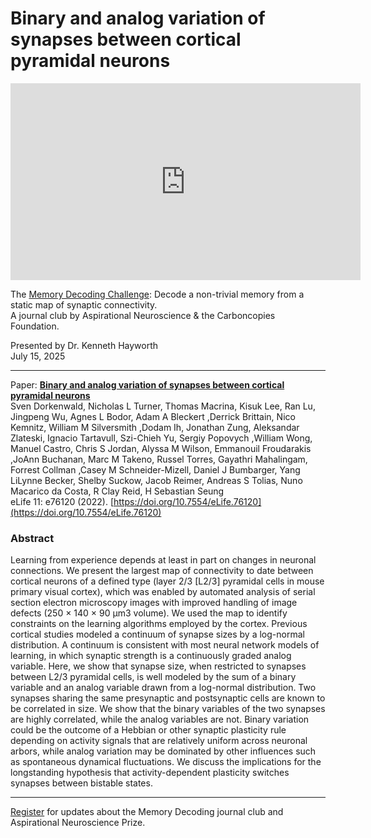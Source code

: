 # Binary and analog variation of synapses between cortical pyramidal neurons 

<iframe width="560" height="315" src="https://www.youtube.com/embed/LAGWfozIIAE?si=R9J-A-piBllkG2Q9" title="YouTube video player" frameborder="0" allow="accelerometer; autoplay; clipboard-write; encrypted-media; gyroscope; picture-in-picture; web-share" referrerpolicy="strict-origin-when-cross-origin" allowfullscreen></iframe>

<!-- <a href="https://carboncopies.org/aspirational-neuroscience" target="_blank" style="display: inline-block; padding: 15px 30px; background-color: #2e279d; color: white; text-decoration: none; font-weight: bold; border-radius: 4px; font-size: 18px; transition: all 0.3s ease; box-shadow: 0 0 0 rgba(46, 39, 157, 0);" onmouseover="this.style.backgroundColor='#3a33c2'; this.style.boxShadow='0 0 20px rgba(46, 39, 157, 0.7)';" onmouseout="this.style.backgroundColor='#2e279d'; this.style.boxShadow='0 0 0 rgba(46, 39, 157, 0)';">
    On July 15, 2025 - @ 3 pm PDT (6 pm EDT, 00:00 CET)<br/>
    Click Here to join the session<br/>
    carboncopies.org/aspirational-neuroscience
  </a>

---

![2025-07-15 MD JC](/Events/Assets/MDJC11-July15.png){ width="500" }

---
-->

The [Memory Decoding Challenge](https://aspirationalneuroscience.org): Decode a non-trivial memory from a static map of synaptic connectivity.  
A journal club by Aspirational Neuroscience & the Carboncopies Foundation.  

Presented by Dr. Kenneth Hayworth  
July 15, 2025

----

Paper: [__Binary and analog variation of synapses between cortical pyramidal neurons__](https://elifesciences.org/articles/76120)  
Sven Dorkenwald, Nicholas L Turner, Thomas Macrina, Kisuk Lee, Ran Lu, Jingpeng Wu, Agnes L Bodor, Adam A Bleckert ,Derrick Brittain, Nico Kemnitz, William M Silversmith ,Dodam Ih, Jonathan Zung, Aleksandar Zlateski, Ignacio Tartavull, Szi-Chieh Yu, Sergiy Popovych ,William Wong, Manuel Castro, Chris S Jordan, Alyssa M Wilson, Emmanouil Froudarakis ,JoAnn Buchanan, Marc M Takeno, Russel Torres, Gayathri Mahalingam, Forrest Collman ,Casey M Schneider-Mizell, Daniel J Bumbarger, Yang LiLynne Becker, Shelby Suckow, Jacob Reimer, Andreas S Tolias, Nuno Macarico da Costa, R Clay Reid, H Sebastian Seung  
eLife 11: e76120 (2022). [https://doi.org/10.7554/eLife.76120](https://doi.org/10.7554/eLife.76120)

### Abstract

Learning from experience depends at least in part on changes in neuronal connections. We present the largest map of connectivity to date between cortical neurons of a defined type (layer 2/3 [L2/3] pyramidal cells in mouse primary visual cortex), which was enabled by automated analysis of serial section electron microscopy images with improved handling of image defects (250 × 140 × 90 μm3 volume). We used the map to identify constraints on the learning algorithms employed by the cortex. Previous cortical studies modeled a continuum of synapse sizes by a log-normal distribution. A continuum is consistent with most neural network models of learning, in which synaptic strength is a continuously graded analog variable. Here, we show that synapse size, when restricted to synapses between L2/3 pyramidal cells, is well modeled by the sum of a binary variable and an analog variable drawn from a log-normal distribution. Two synapses sharing the same presynaptic and postsynaptic cells are known to be correlated in size. We show that the binary variables of the two synapses are highly correlated, while the analog variables are not. Binary variation could be the outcome of a Hebbian or other synaptic plasticity rule depending on activity signals that are relatively uniform across neuronal arbors, while analog variation may be dominated by other influences such as spontaneous dynamical fluctuations. We discuss the implications for the longstanding hypothesis that activity-dependent plasticity switches synapses between bistable states.

---

[Register](https://aspirationalneuroscience.org/register-with-us/) for updates about the Memory Decoding journal club and Aspirational Neuroscience Prize.
